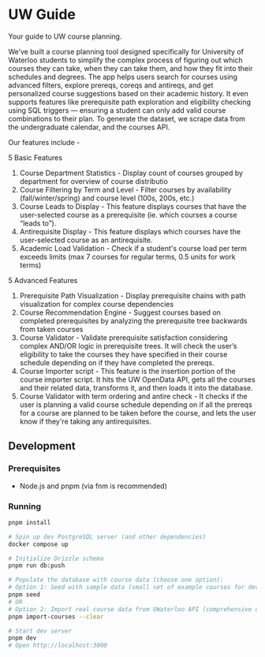 # UW Guide

Your guide to UW course planning.

We’ve built a course planning tool designed specifically for University of Waterloo students to simplify the complex process of figuring out which courses they can take, when they can take them, and how they fit into their schedules and degrees.
The app helps users search for courses using advanced filters, explore prereqs, coreqs and antireqs, and get personalized course suggestions based on their academic history. It even supports features like prerequisite path exploration and eligibility checking using SQL triggers — ensuring a student can only add valid course combinations to their plan. To generate the dataset, we scrape data from the undergraduate calendar, and the courses API.

Our features include - 

5 Basic Features
1. Course Department Statistics - Display count of courses grouped by department for overview of course distributio
2. Course Filtering by Term and Level - Filter courses by availability (fall/winter/spring) and course level (100s, 200s, etc.)
3. Course Leads to Display - This feature displays courses that have the user-selected course as a prerequisite (ie. which courses a course “leads to”). 
4. Antirequisite Display - This feature displays which courses have the user-selected course as an antirequisite.
5. Academic Load Validation - Check if a student's course load per term exceeds limits (max 7 courses for regular terms, 0.5 units for work terms)

5 Advanced Features
1. Prerequisite Path Visualization - Display prerequisite chains with path visualization for complex course dependencies
2. Course Recommendation Engine - Suggest courses based on completed prerequisites by analyzing the prerequisite tree backwards from taken courses
3. Course Validator - Validate prerequisite satisfaction considering complex AND/OR logic in prerequisite trees. It will check the user’s eligibility to take the courses they have specified in their course schedule depending on if they have completed the prereqs.
4. Course Importer script - This feature is the insertion portion of the course importer script. It hits the UW OpenData API, gets all the courses and their related data, transforms it, and then loads it into the database.
5. Course Validator with term ordering and antire check - It checks if the user is planning a valid course schedule depending on if all the prereqs for a course are planned to be taken before the course, and lets the user know if they're taking any antirequisites.

## Development

### Prerequisites

- Node.js and pnpm (via fnm is recommended)

### Running

```sh
pnpm install

# Spin up dev PostgreSQL server (and other dependencies)
docker compose up

# Initialize Drizzle schema
pnpm run db:push

# Populate the database with course data (choose one option):
# Option 1: Seed with sample data (small set of example courses for development)
pnpm seed
# OR
# Option 2: Import real course data from UWaterloo API (comprehensive dataset)
pnpm import-courses --clear

# Start dev server
pnpm dev
# Open http://localhost:3000
```

<!-- TODO: Add LICENSE -->
